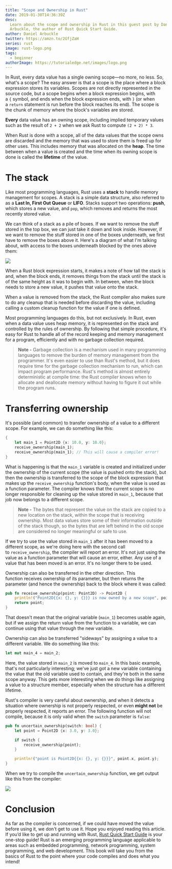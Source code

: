 ```yaml
---
title: "Scope and Ownership in Rust"
date: 2019-01-30T14:36:39Z
desc:
  Learn about the scope and ownership in Rust in this guest post by Daniel
  Arbuckle, the author of Rust Quick Start Guide.
author: Daniel Arbuckle
twitter: https://amzn.to/2GfjZaH
series: rust
image: rust-logo.png
tags:
  - beginner
authorImage: https://tutorialedge.net/images/logo.png
---
```


In Rust, every data value has a single owning scope—no more, no less. So, what's
a scope? The easy answer is that a scope is the place where a block expression
stores its variables. Scopes are not directly represented in the source code,
but a scope begins when a block expression begins, with a `{` symbol, and ends
when the block expression ends, with `}` (or when a `return` statement is run
before the block reaches its end). The scope is the chunk of memory where the
block's variables are stored.

**Every** data value has an owning scope, including implied temporary values
such as the result of `2 + 2` when we ask Rust to compute `(2 + 2) * 3`.

When Rust is done with a scope, all of the data values that the scope owns are
discarded and the memory that was used to store them is freed up for other uses.
This includes memory that was allocated on the **heap**. The time between when a
value is created and the time when its owning scope is done is called
the **lifetime** of the value.

# The stack

Like most programming languages, Rust uses a **stack** to handle memory
management for scopes. A stack is a simple data structure, also referred to as
a **Last In, First Out Queue** or **LIFO**. Stacks support two
operations: **push**, which stores a new value, and `pop`, which removes and
returns the most recently stored value.

We can think of a stack as a pile of boxes. If we want to remove the stuff
stored in the top box, we can just take it down and look inside. However, if we
want to remove the stuff stored in one of the boxes underneath, we first have to
remove the boxes above it. Here's a diagram of what I'm talking about, with
access to the boxes underneath blocked by the ones above them:

![](https://s3-eu-west-1.amazonaws.com/images.tutorialedge.net/images/rust/image1-17.png)

When a Rust block expression starts, it makes a note of how tall the stack is
and, when the block ends, it removes things from the stack until the stack is of
the same height as it was to begin with. In between, when the block needs to
store a new value, it pushes that value onto the stack.

When a value is removed from the stack, the Rust compiler also makes sure to do
any cleanup that is needed before discarding the value, including calling a
custom cleanup function for the value if one is defined.

Most programming languages do this, but not exclusively. In Rust, even when a
data value uses heap memory, it is represented on the stack and controlled by
the rules of ownership. By following that simple procedure, it's easy for Rust
to handle all of the record keeping and memory management for a program,
efficiently and with no garbage collection required.

> **Note -** Garbage collection is a mechanism used in many programming
> languages to remove the burden of memory management from the programmer. It's
> even easier to use than Rust's method, but it does require time for the
> garbage collection mechanism to run, which can impact program performance.
> Rust's method is almost entirely deterministic at compile time: the Rust
> compiler knows when to allocate and deallocate memory without having to figure
> it out while the program runs.

# Transferring ownership

It's possible (and common) to transfer ownership of a value to a different
scope. For example, we can do something like this:

```rust
{
    let main_1 = Point2D {x: 10.0, y: 10.0};
    receive_ownership(main_1);
    receive_ownership(main_1); // This will cause a compiler error!
}
```

What is happening is that the `main_1` variable is created and initialized under
the ownership of the current scope (the value is pushed onto the stack), but
then the ownership is transferred to the scope of the block expression that
makes up the `receive_ownership` function's body, when the value is used as a
function parameter. The compiler knows that the current scope is no longer
responsible for cleaning up the value stored in `main_1`, because that job now
belongs to a different scope.

> **Note -** The bytes that represent the value on the stack are copied to a new
> location on the stack, within the scope that is receiving ownership. Most data
> values store some of their information outside of the stack though, so the
> bytes that are left behind in the old scope are considered no longer
> meaningful or safe to use.

If we try to use the value stored in `main_1` after it has been moved to a
different scope, as we're doing here with the second call
to `receive_ownership`, the compiler will report an error. It's not just using
the value as a function parameter that will cause an error, either. Any use of a
value that has been moved is an error. It's no longer there to be used.

Ownership can also be transferred in the other direction. This function receives
ownership of its parameter, but then returns the parameter (and hence the
ownership) back to the block where it was called:

```rust
pub fn receive_ownership(point: Point2D) -> Point2D {
    println!("Point2D{{x: {}, y: {}}} is now owned by a new scope", point.x, point.y);
    return point;
}
```

That doesn't mean that the original variable (`main_1`) becomes usable again,
but if we assign the return value from the function to a variable, we can
continue using that value through the new variable.

Ownership can also be transferred "sideways" by assigning a value to a different
variable. We do something like this:

```rust
let mut main_4 = main_2;
```

Here, the value stored in `main_2` is moved to `main_4`. In this basic example,
that's not particularly interesting; we've just got a new variable containing
the value that the old variable used to contain, and they're both in the same
scope anyway. This gets more interesting when we do things like assigning a
value to a structure member, especially when the structure has a different
lifetime.

Rust's compiler is very careful about ownership, and when it detects a situation
where ownership is not properly respected, or even **might not** be properly
respected, it reports an error. The following function will not compile, because
it is only valid when the `switch` parameter is `false`:

```rust
pub fn uncertain_ownership(switch: bool) {
    let point = Point2D {x: 3.0, y: 3.0};

    if switch {
        receive_ownership(point);
    }

    println!("point is Point2D{{x: {}, y: {}}}", point.x, point.y);
}
```

When we try to compile the `uncertain_ownership` function, we get output like
this from the compiler:

![](https://s3-eu-west-1.amazonaws.com/images.tutorialedge.net/images/rust/image2-19.png)

# Conclusion

As far as the compiler is concerned, if we could have moved the value before
using it, we don't get to use it. Hope you enjoyed reading this article. If
you’d like to get up and running with Rust,
[Rust Quick Start Guide](https://amzn.to/2GfjZaH) is your one-stop guide! Rust
is an emerging programming language applicable to areas such as embedded
programming, network programming, system programming, and web development. This
book will take you from the basics of Rust to the point where your code compiles
and does what you intend!
